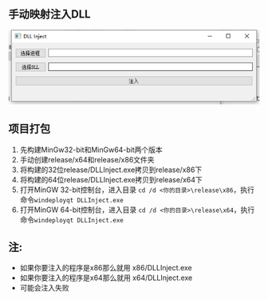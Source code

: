 ## 手动映射注入DLL

![](./images/ui.png)

## 项目打包
1. 先构建MinGw32-bit和MinGw64-bit两个版本
2. 手动创建release/x64和release/x86文件夹
3. 将构建的32位release/DLLInject.exe拷贝到release/x86下
4. 将构建的64位release/DLLInject.exe拷贝到release/x64下
5. 打开MinGW 32-bit控制台，进入目录 `cd /d <你的目录>\release\x86`，执行命令`windeployqt DLLInject.exe`
6. 打开MinGW 64-bit控制台，进入目录 `cd /d <你的目录>\release\x64`，执行命令`windeployqt DLLInject.exe`

## 注:
- 如果你要注入的程序是x86那么就用 x86/DLLInject.exe
- 如果你要注入的程序是x64那么就用 x64/DLLInject.exe
- 可能会注入失败


